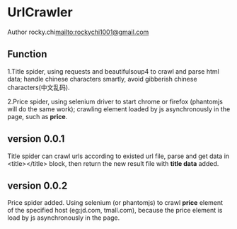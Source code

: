 # UrlCrawler
Author rocky.chi<mailto:rockychi1001@gmail.com>

## Function
1.Title spider, using requests and beautifulsoup4 to crawl and parse html data;
handle chinese characters smartly, avoid gibberish chinese characters(中文乱码).

2.Price spider, using selenium driver to start chrome or firefox (phantomjs will do the same work);
crawling element loaded by js asynchronously in the page, such as **price**.

## version 0.0.1
Title spider can crawl urls according to existed url file, parse and get data in \<title>\</title> block,
then return the new result file with **title data** added.

## version 0.0.2
Price spider added.
Using selenium (or phantomjs) to crawl **price** element of the specified host (eg:jd.com, tmall.com),
because the price element is load by js asynchronously in the page.


